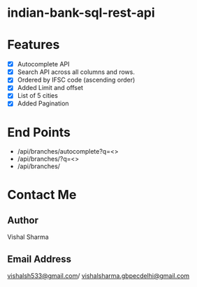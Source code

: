 # indian-bank-sql-rest-api

# Features

- [x] Autocomplete API
- [x] Search API across all columns and rows.
- [x] Ordered by IFSC code (ascending order)
- [x] Added Limit and offset
- [x] List of 5 cities
- [x] Added Pagination

# End Points

- /api/branches/autocomplete?q=<>
- /api/branches/?q=<>
- /api/branches/

# Contact Me

## Author

Vishal Sharma

## Email Address

vishalsh533@gmail.com/ vishalsharma.gbpecdelhi@gmail.com


